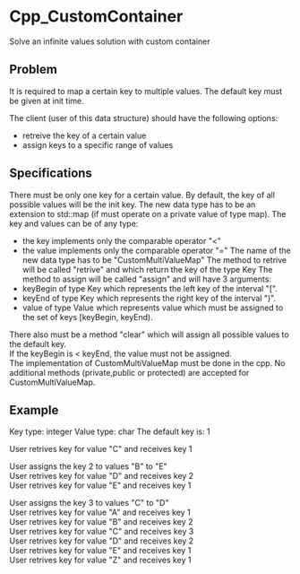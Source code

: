 # Cpp_CustomContainer

Solve an infinite values solution with custom container

## Problem

It is required to map a certain key to multiple values.
The default key must be given at init time.

The client (user of this data structure) should have the following options:
- retreive the key of a certain value
- assign keys to a specific range of values

## Specifications

There must be only one key for a certain value. 
By default, the key of all possible values will be the init key.
The new data type has to be an extension to std::map (if must operate on a private value of type map).
The key and values can be of any type:
- the key implements only the comparable operator "<"
- the value implements only the comparable operator "="
The name of the new data type has to be "CustomMultiValueMap"
The method to retrive will be called "retrive" and which return the key of the type Key
The method to assign will be called "assign" and will have 3 arguments:
- keyBegin of type Key which represents the left key of the interval "\[".
- keyEnd of type Key which represents the right key of the interval ")".
- value of type Value which represents value which must be assigned to the set of keys [keyBegin, keyEnd).


There also must be a method "clear" which will assign all possible values to the default key.<br>
If the keyBegin is < keyEnd, the value must not be assigned. <br>
The implementation of CustomMultiValueMap must be done in the cpp.
No additional methods (private,public or protected) are accepted for CustomMultiValueMap.

## Example

Key type: integer
Value type: char
The default key is: 1

User retrives key for value "C" and receives key 1

User assigns the key 2 to values "B" to "E"<br>
User retrives key for value "D" and receives key 2<br>
User retrives key for value "E" and receives key 1<br>

User assigns the key 3 to values "C" to "D"<br>
User retrives key for value "A" and receives key 1<br>
User retrives key for value "B" and receives key 2<br>
User retrives key for value "C" and receives key 3<br>
User retrives key for value "D" and receives key 2<br>
User retrives key for value "E" and receives key 1<br>
User retrives key for value "Z" and receives key 1<br>
